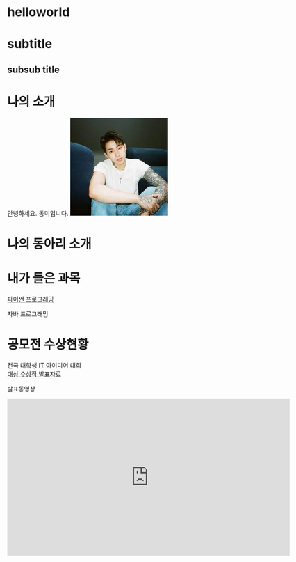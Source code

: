 # helloworld
# subtitle
## subsub title

# 나의 소개
안녕하세요. 동미입니다.
<img src="1.jpg"/>  <br>

# 나의 동아리 소개

# 내가 들은 과목
[파이썬 프로그래밍](https://www.python.org)

자바 프로그래밍

# 공모전 수상현황
전국 대학생 IT 아이디어 대회<br>
[대상 수상작 발표자료](presentation.pptx)

 발표동영상
<iframe width="650" height="360" src="https://www.youtube.com/embed/M-LSlRyi0Z4" title="버릴 장면이 하나도 없는 모란트의 인생 경기 | 멤피스 vs 샌안토니오 | NBA 경기 리뷰" frameborder="0" allow="accelerometer; autoplay; clipboard-write; encrypted-media; gyroscope; picture-in-picture; web-share" allowfullscreen></iframe>
 

